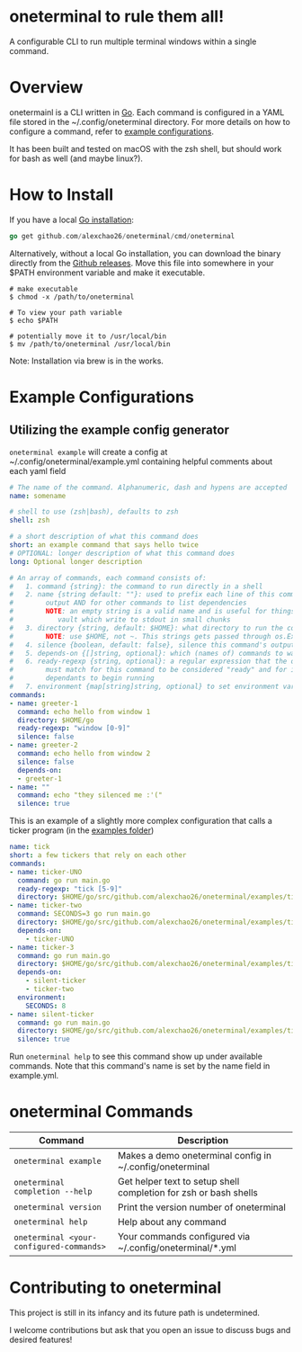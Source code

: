 # oneterminal to rule them all!

A configurable CLI to run multiple terminal windows within a single command.

# Overview

onetermainl is a CLI written in [Go](https://golang.org/). Each command is configured in a YAML file stored in the ~/.config/oneterminal directory. For more details on how to configure a command, refer to [example configurations](#example-configurations).

It has been built and tested on macOS with the zsh shell, but should work for bash as well (and maybe linux?).


# How to Install

If you have a local [Go installation](https://golang.org/doc/install):
```go
go get github.com/alexchao26/oneterminal/cmd/oneterminal
```

Alternatively, without a local Go installation, you can download the binary directly from the [Github releases](https://github.com/alexchao26/oneterminal/releases).
Move this file into somewhere in your $PATH environment variable and make it executable.
```shell
# make executable
$ chmod -x /path/to/oneterminal

# To view your path variable
$ echo $PATH

# potentially move it to /usr/local/bin
$ mv /path/to/oneterminal /usr/local/bin
```

Note: Installation via brew is in the works.


# Example Configurations

## Utilizing the example config generator
`oneterminal example` will create a config at ~/.config/oneterminal/example.yml containing helpful comments about each yaml field
```yaml
# The name of the command. Alphanumeric, dash and hypens are accepted
name: somename

# shell to use (zsh|bash), defaults to zsh
shell: zsh

# a short description of what this command does
short: an example command that says hello twice
# OPTIONAL: longer description of what this command does
long: Optional longer description

# An array of commands, each command consists of:
#   1. command {string}: the command to run directly in a shell
#   2. name {string default: ""}: used to prefix each line of this command's
#        output AND for other commands to list dependencies
#        NOTE: an empty string is a valid name and is useful for things like
#           vault which write to stdout in small chunks
#   3. directory {string, default: $HOME}: what directory to run the command in
#        NOTE: use $HOME, not ~. This strings gets passed through os.ExpandEnv
#   4. silence {boolean, default: false}, silence this command's output?
#   5. depends-on {[]string, optional}: which (names of) commands to wait for
#   6. ready-regexp {string, optional}: a regular expression that the outputs
#        must match for this command to be considered "ready" and for its
#        dependants to begin running
#   7. environment {map[string]string, optional} to set environment variables
commands:
- name: greeter-1
  command: echo hello from window 1
  directory: $HOME/go
  ready-regexp: "window [0-9]"
  silence: false
- name: greeter-2
  command: echo hello from window 2
  silence: false
  depends-on:
  - greeter-1
- name: ""
  command: echo "they silenced me :'("
  silence: true
```

This is an example of a slightly more complex configuration that calls a ticker program (in the [examples folder](./examples/ticker/main.go))
```yml
name: tick
short: a few tickers that rely on each other
commands:
- name: ticker-UNO
  command: go run main.go
  ready-regexp: "tick [5-9]"
  directory: $HOME/go/src/github.com/alexchao26/oneterminal/examples/ticker
- name: ticker-two
  command: SECONDS=3 go run main.go
  directory: $HOME/go/src/github.com/alexchao26/oneterminal/examples/ticker
  depends-on:
    - ticker-UNO
- name: ticker-3
  command: go run main.go
  directory: $HOME/go/src/github.com/alexchao26/oneterminal/examples/ticker
  depends-on:
    - silent-ticker
    - ticker-two
  environment:
    SECONDS: 8
- name: silent-ticker
  command: go run main.go
  directory: $HOME/go/src/github.com/alexchao26/oneterminal/examples/ticker
  silence: true
```

Run `oneterminal help` to see this command show up under available commands. Note that this command's name is set by the name field in example.yml.

# oneterminal Commands

Command                                  | Description
-----------------------------------------|--------------------------------------
`oneterminal example`                    | Makes a demo oneterminal config in ~/.config/oneterminal
`oneterminal completion --help`          | Get helper text to setup shell completion for zsh or bash shells
`oneterminal version`                    | Print the version number of oneterminal
`oneterminal help`                       | Help about any command
`oneterminal <your-configured-commands>` | Your commands configured via ~/.config/oneterminal/*.yml

# Contributing to oneterminal

This project is still in its infancy and its future path is undetermined.

I welcome contributions but ask that you open an issue to discuss bugs and desired features!
